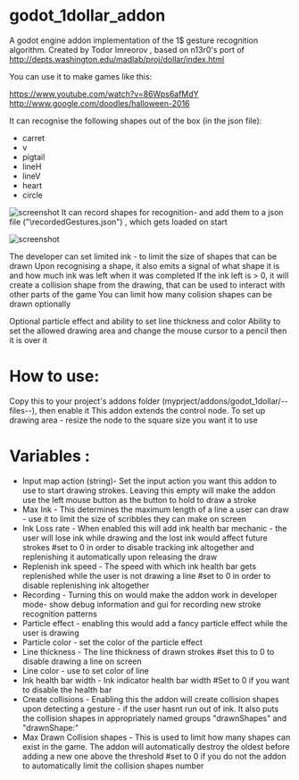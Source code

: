 # godot_1dollar_addon 

A godot engine addon implementation of the 1$ gesture recognition algorithm.
Created by Todor Imreorov , based on n13r0's port of http://depts.washington.edu/madlab/proj/dollar/index.html

You can use it to make games like this:

https://www.youtube.com/watch?v=86Wps6afMdY
http://www.google.com/doodles/halloween-2016

It can recognise the following shapes out of the box (in the json file):
- carret
- v
- pigtail
- lineH
- lineV
- heart
- circle

![screenshot](https://github.com/blurymind/1dollar_gesture_recogniser/blob/master/addons/1dollar/plugin-icon.png) It can record shapes for recognition- and add them to a json file ("\recordedGestures.json") , which gets loaded on start

![screenshot](https://raw.githubusercontent.com/blurymind/1dollar_gesture_recogniser/master/addons/1dollar/screenshot.png)

The developer can set limited ink - to limit the size of shapes that can be drawn
Upon recognising a shape, it also emits a signal of what shape it is and how much ink was left when it was completed
If the ink left is > 0, it will create a collision shape from the drawing, that can be used to interact with other parts of the game
You can limit how many colision shapes can be drawn optionally

Optional particle effect and ability to set line thickness and color
Ability to set the allowed drawing area and change the mouse cursor to a pencil then it is over it

# How to use:
Copy this to your project's addons folder (myprject/addons/godot_1dollar/--files--), then enable it
This addon extends the control node.
To set up drawing area - resize the node to the square size you want it to use

# Variables :
- Input map action (string)-  Set the input action you want this addon to use to start drawing strokes. Leaving this empty will make the addon use the left mouse button as the button to hold to draw a stroke 
- Max Ink - This determines the maximum length of a line a user can draw - use it to limit the size of scribbles they can make on screen
- Ink Loss rate - When enabled this will add ink health bar mechanic - the user will lose ink while drawing and the lost ink would affect future strokes #set to 0 in order to disable tracking ink altogether and replenishing it automatically upon releasing the draw
- Replenish ink speed - The speed with which ink health bar gets replenished while the user is not drawing a line #set to 0 in order to disable replenishing ink altogether
- Recording - Turning this on would make the addon work in developer mode- show debug information and gui for recording new stroke recognition patterns
- Particle effect - enabling this would add a fancy particle effect while the user is drawing
- Particle color - set the color of the particle effect
- Line thickness - The line thickness of drawn strokes #set this to 0 to disable drawing a line on screen
- Line color - use to set color of line
- Ink health bar width - Ink indicator health bar width #Set to 0 if you want to disable the health bar
- Create collisions - Enabling this the addon will create collision shapes upon detecting a gesture - if the user hasnt run out of ink. It also puts the collision shapes in appropriately named groups "drawnShapes" and "drawnShape:<recognisedShape>"
- Max Drawn Collision shapes - This is used to limit how many shapes can exist in the game. The addon will automatically destroy the oldest before adding a new one above the threshold #set to 0 if you do not the addon to automatically limit the collision shapes number
